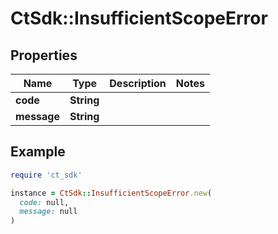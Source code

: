 # CtSdk::InsufficientScopeError

## Properties

| Name | Type | Description | Notes |
| ---- | ---- | ----------- | ----- |
| **code** | **String** |  |  |
| **message** | **String** |  |  |

## Example

```ruby
require 'ct_sdk'

instance = CtSdk::InsufficientScopeError.new(
  code: null,
  message: null
)
```

